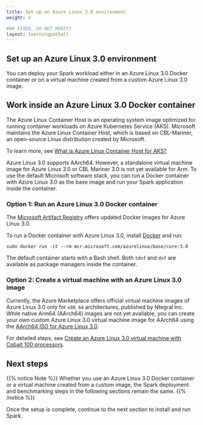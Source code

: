 ```yaml
---
title: Set up an Azure Linux 3.0 environment
weight: 4

### FIXED, DO NOT MODIFY
layout: learningpathall
---
```


## Set up an Azure Linux 3.0 environment

You can deploy your Spark workload either in an Azure Linux 3.0 Docker container or on a virtual machine created from a custom Azure Linux 3.0 image.

## Work inside an Azure Linux 3.0 Docker container

The Azure Linux Container Host is an operating system image optimized for running container workloads on Azure Kubernetes Service (AKS). Microsoft maintains the Azure Linux Container Host, which is based on CBL-Mariner, an open-source Linux distribution created by Microsoft. 

To learn more, see [What is Azure Linux Container Host for AKS?](https://learn.microsoft.com/en-us/azure/azure-linux/intro-azure-linux)

Azure Linux 3.0 supports AArch64. However, a standalone virtual machine image for Azure Linux 3.0 or CBL Mariner 3.0 is not yet available for Arm. To use the default Microsoft software stack, you can run a Docker container with Azure Linux 3.0 as the base image and run your Spark application inside the container.

### Option 1: Run an Azure Linux 3.0 Docker container

The [Microsoft Artifact Registry](https://mcr.microsoft.com/en-us/artifact/mar/azurelinux/base/core/about) offers updated Docker images for Azure Linux 3.0.

To run a Docker container with Azure Linux 3.0, install [Docker](/install-guides/docker/docker-engine/) and run:

```console
sudo docker run -it --rm mcr.microsoft.com/azurelinux/base/core:3.0
```

The default container starts with a Bash shell. Both `tdnf` and `dnf` are available as package managers inside the container.

### Option 2: Create a virtual machine with an Azure Linux 3.0 image

Currently, the Azure Marketplace offers official virtual machine images of Azure Linux 3.0 only for `x86_64` architectures, published by Ntegral Inc. While native Arm64 (AArch64) images are not yet available, you can create your own custom Azure Linux 3.0 virtual machine image for AArch64 using the [AArch64 ISO for Azure Linux 3.0](https://github.com/microsoft/azurelinux#iso).

For detailed steps, see [Create an Azure Linux 3.0 virtual machine with Cobalt 100 processors](/learning-paths/servers-and-cloud-computing/azure-vm).

## Next steps

{{% notice Note %}}
Whether you use an Azure Linux 3.0 Docker container or a virtual machine created from a custom image, the Spark deployment and benchmarking steps in the following sections remain the same.
{{% /notice %}}

Once the setup is complete, continue to the next section to install and run Spark.
